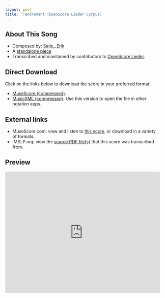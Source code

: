 ```yaml
---
layout: post
title: 'Tendrement (OpenScore Lieder Corpus)'
---
```


## About This Song

- Composed by: [Satie,_Erik](https://fourscoreandmore.org/openscore/lieder/Satie,_Erik)
- A [standalone piece](https://fourscoreandmore.org/openscore/lieder/Satie,_Erik/_)
- Transcribed and maintained by contributors to [OpenScore Lieder].

[OpenScore Lieder]: https://musescore.com/openscore-lieder-corpus

## Direct Download

Click on the links below to download the score in your preferred format:
- [MuseScore (compressed)](https://github.com/openscore/lieder/blob/main/scores/Satie,_Erik/_/Tendrement/lc6993176.mscz?raw=true).
- [MusicXML (compressed)](https://github.com/openscore/lieder/blob/main/scores/Satie,_Erik/_/Tendrement/lc6993176.mxl?raw=true). Use this version to open the file in other notation apps.

## External links

- MuseScore.com: view and listen to [this score][MuseScore], or download in a variety of formats.
- IMSLP.org: view the [source PDF file(s)][IMSLP] that this score was transcribed from.

[MuseScore]: https://musescore.com/score/6993176
[IMSLP]: https://imslp.org/wiki/Special:ReverseLookup/16890

## Preview

<iframe width="100%" height="394" src="https://musescore.com/openscore-lieder-corpus/scores/6993176/embed" frameborder="0" allowfullscreen allow="autoplay; fullscreen"></iframe>
